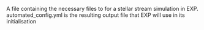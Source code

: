A file containing the necessary files to for a stellar stream simulation in EXP. automated_config.yml is the resulting output file that EXP will use in its initialisation
